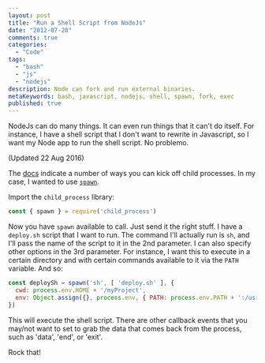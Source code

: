 ```yaml
---
layout: post
title: "Run a Shell Script from NodeJs"
date: "2012-07-20"
comments: true
categories:
  - "Code"
tags:
  - "bash"
  - "js"
  - "nodejs"
description: Node can fork and run external binaries.
metaKeywords: bash, javascript, nodejs, shell, spawn, fork, exec
published: true
---
```


NodeJs can do many things.  It can even run things that it can't do itself.  For instance, I have a shell script that I don't want to rewrite in Javascript, so I want my Node app to run the shell script.  No problemo.  

<!--more-->

(Updated 22 Aug 2016)

The [docs](http://nodejs.org/api/child_process.html) indicate a number of ways you can kick off child processes.  In my case, I wanted to use [`spawn`](http://nodejs.org/api/child_process.html#child_process_child_process_spawn_command_args_options).

Import the `child_process` library:

```js
const { spawn } = require('child_process')
```

Now you have `spawn` available to call.  Just send it the right stuff.  I have a `deploy.sh` script that I want to run.  The command I'll actually run is `sh`, and I'll pass the name of the script to it in the 2nd parameter.  I can also specify other options in the 3rd parameter.  For instance, I want this to execute in a certain directory and with certain commands available to it via the `PATH` variable.  And so:

```js
const deploySh = spawn('sh', [ 'deploy.sh' ], {
  cwd: process.env.HOME + '/myProject',
  env: Object.assign({}, process.env, { PATH: process.env.PATH + ':/usr/local/bin' })
})
```

This will execute the shell script.  There are other callback events that you may/not want to set to grab the data that comes back from the process, such as 'data', 'end', or 'exit'.

Rock that!

  
